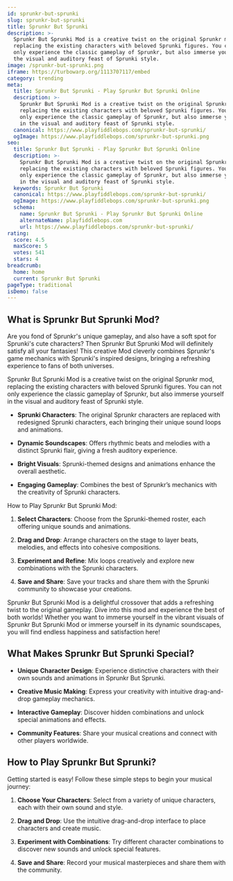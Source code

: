 ```yaml
---
id: sprunkr-but-sprunki
slug: sprunkr-but-sprunki
title: Sprunkr But Sprunki
description: >-
  Sprunkr But Sprunki Mod is a creative twist on the original Sprunkr mod,
  replacing the existing characters with beloved Sprunki figures. You can not
  only experience the classic gameplay of Sprunkr, but also immerse yourself in
  the visual and auditory feast of Sprunki style.
image: /sprunkr-but-sprunki.png
iframe: https://turbowarp.org/1113707117/embed
category: trending
meta:
  title: Sprunkr But Sprunki - Play Sprunkr But Sprunki Online
  description: >-
    Sprunkr But Sprunki Mod is a creative twist on the original Sprunkr mod,
    replacing the existing characters with beloved Sprunki figures. You can not
    only experience the classic gameplay of Sprunkr, but also immerse yourself
    in the visual and auditory feast of Sprunki style.
  canonical: https://www.playfiddlebops.com/sprunkr-but-sprunki/
  ogImage: https://www.playfiddlebops.com/sprunkr-but-sprunki.png
seo:
  title: Sprunkr But Sprunki - Play Sprunkr But Sprunki Online
  description: >-
    Sprunkr But Sprunki Mod is a creative twist on the original Sprunkr mod,
    replacing the existing characters with beloved Sprunki figures. You can not
    only experience the classic gameplay of Sprunkr, but also immerse yourself
    in the visual and auditory feast of Sprunki style.
  keywords: Sprunkr But Sprunki
  canonical: https://www.playfiddlebops.com/sprunkr-but-sprunki/
  ogImage: https://www.playfiddlebops.com/sprunkr-but-sprunki.png
  schema:
    name: Sprunkr But Sprunki - Play Sprunkr But Sprunki Online
    alternateName: playfiddlebops.com
    url: https://www.playfiddlebops.com/sprunkr-but-sprunki/
rating:
  score: 4.5
  maxScore: 5
  votes: 541
  stars: 4
breadcrumb:
  home: home
  current: Sprunkr But Sprunki
pageType: traditional
isDemo: false
---
```


## What is Sprunkr But Sprunki Mod?

Are you fond of Sprunkr's unique gameplay, and also have a soft spot for Sprunki's cute characters? Then Sprunkr But Sprunki Mod will definitely satisfy all your fantasies! This creative Mod cleverly combines Sprunkr's game mechanics with Sprunki's inspired designs, bringing a refreshing experience to fans of both universes.

Sprunkr But Sprunki Mod is a creative twist on the original Sprunkr mod, replacing the existing characters with beloved Sprunki figures. You can not only experience the classic gameplay of Sprunkr, but also immerse yourself in the visual and auditory feast of Sprunki style.

- **Sprunki Characters**: The original Sprunkr characters are replaced with redesigned Sprunki characters, each bringing their unique sound loops and animations.

- **Dynamic Soundscapes**: Offers rhythmic beats and melodies with a distinct Sprunki flair, giving a fresh auditory experience.

- **Bright Visuals**: Sprunki-themed designs and animations enhance the overall aesthetic.

- **Engaging Gameplay**: Combines the best of Sprunkr’s mechanics with the creativity of Sprunki characters.

How to Play Sprunkr But Sprunki Mod:

1. **Select Characters**: Choose from the Sprunki-themed roster, each offering unique sounds and animations.

1. **Drag and Drop**: Arrange characters on the stage to layer beats, melodies, and effects into cohesive compositions.

1. **Experiment and Refine**: Mix loops creatively and explore new combinations with the Sprunki characters.

1. **Save and Share**: Save your tracks and share them with the Sprunki community to showcase your creations.

Sprunkr But Sprunki Mod is a delightful crossover that adds a refreshing twist to the original gameplay. Dive into this mod and experience the best of both worlds! Whether you want to immerse yourself in the vibrant visuals of Sprunkr But Sprunki Mod or immerse yourself in its dynamic soundscapes, you will find endless happiness and satisfaction here!

## What Makes Sprunkr But Sprunki Special?

- **Unique Character Design**: Experience distinctive characters with their own sounds and animations in Sprunkr But Sprunki.

- **Creative Music Making**: Express your creativity with intuitive drag-and-drop gameplay mechanics.

- **Interactive Gameplay**: Discover hidden combinations and unlock special animations and effects.

- **Community Features**: Share your musical creations and connect with other players worldwide.

## How to Play Sprunkr But Sprunki?

Getting started is easy! Follow these simple steps to begin your musical journey:

1. **Choose Your Characters**: Select from a variety of unique characters, each with their own sound and style.

1. **Drag and Drop**: Use the intuitive drag-and-drop interface to place characters and create music.

1. **Experiment with Combinations**: Try different character combinations to discover new sounds and unlock special features.

1. **Save and Share**: Record your musical masterpieces and share them with the community.
